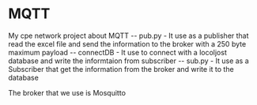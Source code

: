 # MQTT
My cpe network project about MQTT
-- pub.py - It use as a publisher that read the excel file and send the information to the broker with a 250 byte maximum payload
-- connectDB - It use to connect with a locoljost database and write the informtaion from subscriber
-- sub.py - It use as a Subscriber that get the information from the broker and write it to the database

The broker that we use is Mosquitto
